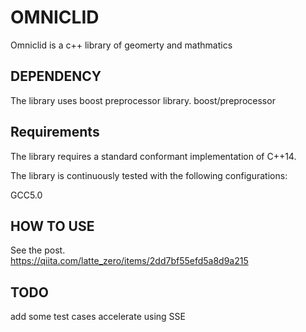 # OMNICLID

Omniclid is a c++ library of geomerty and mathmatics



## DEPENDENCY

The library uses boost preprocessor library.
boost/preprocessor

## Requirements

The library requires a standard conformant implementation of C++14.

The library is continuously tested with the following configurations:

GCC5.0

## HOW TO USE
See the post.  
https://qiita.com/latte_zero/items/2dd7bf55efd5a8d9a215

## TODO

add some test cases
accelerate using SSE
